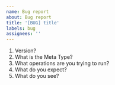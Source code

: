```yaml
---
name: Bug report
about: Bug report
title: '[BUG] title'
labels: bug
assignees: ''
---
```


1. Version?
2. What is the Meta Type?
3. What operations are you trying to run?
4. What do you expect?
5. What do you see?
